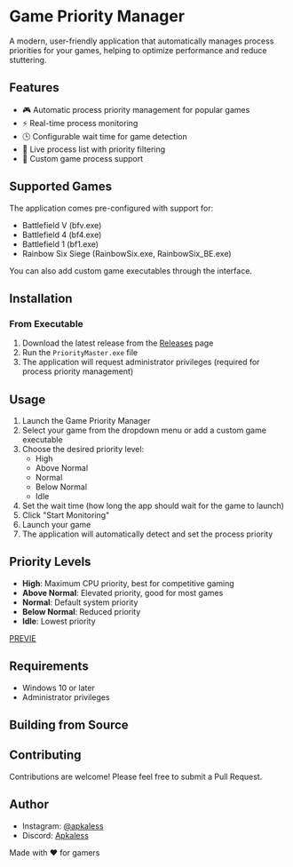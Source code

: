# Game Priority Manager

A modern, user-friendly application that automatically manages process priorities for your games, helping to optimize performance and reduce stuttering.

## Features

- 🎮 Automatic process priority management for popular games
- ⚡ Real-time process monitoring
- 🕒 Configurable wait time for game detection
- 🔄 Live process list with priority filtering
- 📝 Custom game process support

## Supported Games

The application comes pre-configured with support for:
- Battlefield V (bfv.exe)
- Battlefield 4 (bf4.exe)
- Battlefield 1 (bf1.exe)
- Rainbow Six Siege (RainbowSix.exe, RainbowSix_BE.exe)

You can also add custom game executables through the interface.

## Installation

### From Executable
1. Download the latest release from the [Releases](https://github.com/Apkaless/PriorityMaster/releases/tag/PriorityMaster) page
2. Run the `PriorityMaster.exe` file
3. The application will request administrator privileges (required for process priority management)


## Usage

1. Launch the Game Priority Manager
2. Select your game from the dropdown menu or add a custom game executable
3. Choose the desired priority level:
   - High
   - Above Normal
   - Normal
   - Below Normal
   - Idle
4. Set the wait time (how long the app should wait for the game to launch)
5. Click "Start Monitoring"
6. Launch your game
7. The application will automatically detect and set the process priority

## Priority Levels

- **High**: Maximum CPU priority, best for competitive gaming
- **Above Normal**: Elevated priority, good for most games
- **Normal**: Default system priority
- **Below Normal**: Reduced priority
- **Idle**: Lowest priority

[PREVIE](https://github.com/Apkaless/PriorityMaster/blob/main/Image/PM.png)
## Requirements

- Windows 10 or later
- Administrator privileges

## Building from Source


## Contributing

Contributions are welcome! Please feel free to submit a Pull Request.

## Author

- Instagram: [@apkaless](https://instagram.com/apkaless)
- Discord: [Apkaless](https://discord.gg/hebTnGCbHh)

Made with ❤️ for gamers 

